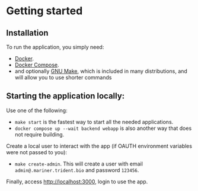 # Getting started

## Installation

To run the application, you simply need:

- [Docker](https://www.docker.com/).
- [Docker Compose](https://docs.docker.com/compose/install/).
- and optionally [GNU Make](https://www.gnu.org/software/make/), which is included in many distributions, and will allow you to use shorter commands


## Starting the application locally:

Use one of the following:

- `make start` is the fastest way to start all the needed applications.
- `docker compose up --wait backend webapp` is also another way that does not require building.

Create a local user to interact with the app (if OAUTH environment variables were not passed to you):
- `make create-admin`. This will create a user with email `admin@.mariner.trident.bio` and password `123456`.

Finally, access <http://localhost:3000>, login to use the app.


